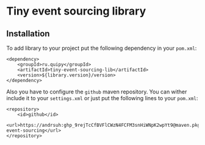 # Tiny event sourcing library

## Installation

To add library to your project put the following dependency in your `pom.xml`:
```
<dependency>
    <groupId>ru.quipy</groupId>
    <artifactId>tiny-event-sourcing-lib</artifactId>
    <version>${library.version}/version>
</dependency>
```

Also you have to configure the `github` maven repository. You can wither include it to your `settings.xml` or just put the following lines to your `pom.xml`: 

```
<repository>
    <id>github</id>
    <url>https://andrsuh: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@maven.pkg.github.com/andrsuh/tiny-event-sourcing</url>
</repository>
```